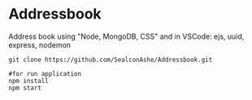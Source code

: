 # Addressbook

Address book using "Node, MongoDB, CSS" and in VSCode: ejs, uuid, express, nodemon


```
git clone https://github.com/SealconAshe/Addressbook.git

#for run application
npm install
npm start

```

